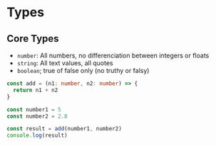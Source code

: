# Types

## Core Types
- `number`: All numbers, no differenciation between integers or floats
- `string`: All text values, all quotes
- `boolean`; true of false only (no truthy or falsy)

```typescript
const add = (n1: number, n2: number) => {
  return n1 + n2
}

const number1 = 5
const number2 = 2.8

const result = add(number1, number2)
console.log(result)
```